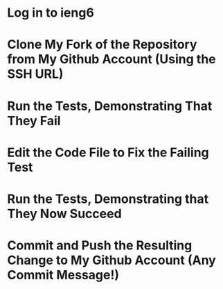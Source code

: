 # Log in to ieng6


# Clone My Fork of the Repository from My Github Account (Using the SSH URL)


# Run the Tests, Demonstrating That They Fail


# Edit the Code File to Fix the Failing Test 


# Run the Tests, Demonstrating that They Now Succeed


# Commit and Push the Resulting Change to My Github Account (Any Commit Message!)

